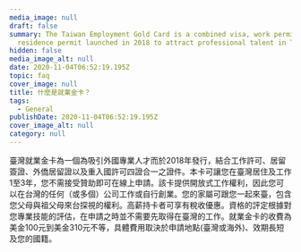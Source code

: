 ```yaml
---
media_image: null
draft: false
summary: The Taiwan Employment Gold Card is a combined visa, work permit and
  residence permit launched in 2018 to attract professional talent in Taiwan.
hidden: false
media_image_alt: null
date: 2020-11-04T06:52:19.195Z
topic: faq
cover_image: null
title: 什麼是就業金卡？
tags:
  - General
publishDate: 2020-11-04T06:52:19.195Z
cover_image_alt: null
category: null
---
```

臺灣就業金卡為一個為吸引外國專業人才而於2018年發行，結合工作許可、居留簽證、外僑居留證以及重入國許可四證合一之證件。本卡可讓您在臺灣居住及工作1至3年，您不需接受贊助即可在線上申請。該卡提供開放式工作權利，因此您可以在台灣的任何（或多個）公司工作或自行創業。您的家屬可跟您一起來臺，包含您父母與祖父母來台探視的權利。高薪持卡者可享有稅收優惠。資格的評定根據對您專業技能的評估，在申請之時並不需要先取得在臺灣的工作。就業金卡的收費為美金100元到美金310元不等，具體費用取決於申請地點(臺灣或海外)、效期長短及您的國籍。